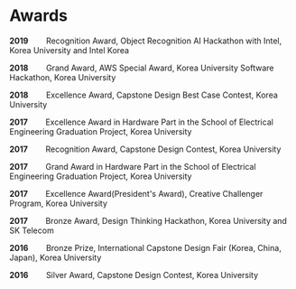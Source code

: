 # Awards

**2019**&nbsp;&nbsp;&nbsp;&nbsp;&nbsp;&nbsp;&nbsp;&nbsp;Recognition Award, Object Recognition AI Hackathon with Intel, Korea University and Intel Korea
    
**2018**&nbsp;&nbsp;&nbsp;&nbsp;&nbsp;&nbsp;&nbsp;&nbsp;Grand Award, AWS Special Award, Korea University Software Hackathon, Korea University

**2018**&nbsp;&nbsp;&nbsp;&nbsp;&nbsp;&nbsp;&nbsp;&nbsp;Excellence Award, Capstone Design Best Case Contest, Korea University

**2017**&nbsp;&nbsp;&nbsp;&nbsp;&nbsp;&nbsp;&nbsp;&nbsp;Excellence Award in Hardware Part in the School of Electrical Engineering Graduation Project, Korea University

**2017**&nbsp;&nbsp;&nbsp;&nbsp;&nbsp;&nbsp;&nbsp;&nbsp;Recognition Award, Capstone Design Contest, Korea University

**2017**&nbsp;&nbsp;&nbsp;&nbsp;&nbsp;&nbsp;&nbsp;&nbsp;Grand Award in Hardware Part in the School of Electrical Engineering Graduation Project, Korea University

**2017**&nbsp;&nbsp;&nbsp;&nbsp;&nbsp;&nbsp;&nbsp;&nbsp;Excellence Award(President's Award), Creative Challenger Program, Korea University

**2017**&nbsp;&nbsp;&nbsp;&nbsp;&nbsp;&nbsp;&nbsp;&nbsp;Bronze Award, Design Thinking Hackathon, Korea University and SK Telecom

**2016**&nbsp;&nbsp;&nbsp;&nbsp;&nbsp;&nbsp;&nbsp;&nbsp;Bronze Prize, International Capstone Design Fair (Korea, China, Japan), Korea University

**2016**&nbsp;&nbsp;&nbsp;&nbsp;&nbsp;&nbsp;&nbsp;&nbsp;Silver Award, Capstone Design Contest, Korea University
